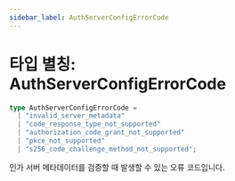 ```yaml
---
sidebar_label: AuthServerConfigErrorCode
---
```


# 타입 별칭: AuthServerConfigErrorCode

```ts
type AuthServerConfigErrorCode = 
  | "invalid_server_metadata"
  | "code_response_type_not_supported"
  | "authorization_code_grant_not_supported"
  | "pkce_not_supported"
  | "s256_code_challenge_method_not_supported";
```

인가 서버 메타데이터를 검증할 때 발생할 수 있는 오류 코드입니다.